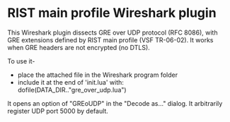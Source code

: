 # RIST main profile Wireshark plugin

This Wireshark plugin dissects GRE over UDP protocol (RFC 8086), with GRE extensions defined by RIST main profile (VSF TR-06-02).
It works when GRE headers are not encrypted (no DTLS).

To use it-
- place the attached file in the Wireshark program folder
- include it at the end of 'init.lua' with: dofile(DATA_DIR.."gre_over_udp.lua")

It opens an option of "GREoUDP" in the "Decode as..." dialog.
It arbitrarily register UDP port 5000 by default.
